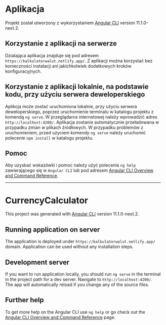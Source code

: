 # Aplikacja

Projekt został utworzony z wykorzystaniem [Angular CLI](https://github.com/angular/angular-cli) version 11.1.0-next.2.

## Korzystanie z aplikacji na serwerze

Dzialająca aplikacja znajduje się pod adresem `https://kalkulatorwalut.netlify.app/`. Z aplikacji można korzystać bez konieczności instalacji ani jakichkolwiek dodatkowych kroków konfiguracyjnych.

## Korzystanie z aplikacji lokalnie, na podstawie kodu, przy użyciu serwera deweloperskiego

Aplikcja może zostać uruchomiona lokalnie, przy użyciu serwera deweloperskiego, poprzez uruchomienie terminalu w katalogu projektu z komendą `ng serve`. W przeglądarce internetowej należy wprowadzić adres `http://localhost:4200/`. Aplikacja zostanie automatycznie przeładowana w przypadku zmian w plikach źródłowych.
W przypadku problemów z uruchomieniem, przed użyciem komendy `ng serve` należy uruchomić polecenie `npm install` w katalogu projektu.

## Pomoc

Aby uzyskać wskazówki i pomoc należy użyć polecenia `ng help` zawierającego się w `Angular CLI` lub pod adresem [Angular CLI Overview and Command Reference](https://angular.io/cli).

---------------------------------------------------------------------------------------------------------------------------------------------------------------------

# CurrencyCalculator

This project was generated with [Angular CLI](https://github.com/angular/angular-cli) version 11.1.0-next.2.

## Running application on server

The application is deployed under `https://kalkulatorwalut.netlify.app/` domain. Application can be used without any installation steps.

## Development server

If you want to run application locally, you should run `ng serve` in the terminal in the project path for a dev server. Navigate to `http://localhost:4200/`. The app will automatically reload if you change any of the source files.

## Further help

To get more help on the Angular CLI use `ng help` or go check out the [Angular CLI Overview and Command Reference](https://angular.io/cli) page.
